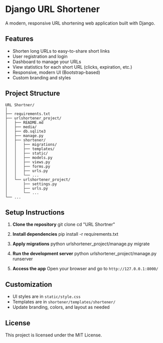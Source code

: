 # Django URL Shortener

A modern, responsive URL shortening web application built with Django.

## Features

- Shorten long URLs to easy-to-share short links
- User registration and login
- Dashboard to manage your URLs
- View statistics for each short URL (clicks, expiration, etc.)
- Responsive, modern UI (Bootstrap-based)
- Custom branding and styles

## Project Structure

```
URL Shortner/
│
├── requirements.txt
├── urlshortener_project/
│   ├── README.md
│   ├── media/
│   ├── db.sqlite3
│   ├── manage.py
│   ├── shortener/
│   │   ├── migrations/
│   │   ├── templates/
│   │   ├── static/
│   │   ├── models.py
│   │   ├── views.py
│   │   ├── forms.py
│   │   ├── urls.py
│   │   └── ...
│   └── urlshortener_project/
│       ├── settings.py
│       ├── urls.py
│       └── ...
└── ...
```

## Setup Instructions

1. **Clone the repository**
   git clone <your-repo-url>
   cd "URL Shortner"

2. **Install dependencies**
   pip install -r requirements.txt

3. **Apply migrations**
   python urlshortener_project/manage.py migrate
   
4. **Run the development server**
   python urlshortener_project/manage.py runserver
   

5. **Access the app**
   Open your browser and go to `http://127.0.0.1:8000/`

## Customization

- UI styles are in `static/style.css`
- Templates are in `shortener/templates/shortener/`
- Update branding, colors, and layout as needed

## License

This project is licensed under the MIT License.

